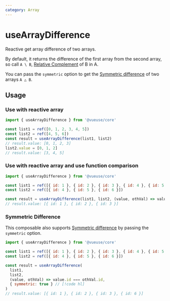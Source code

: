 ```yaml
---
category: Array
---
```


# useArrayDifference

Reactive get array difference of two arrays.

By default, it returns the difference of the first array from the second array, so call `A \ B`, [Relative Complement](<https://en.wikipedia.org/wiki/Complement_(set_theory)>) of B in A.

You can pass the `symmetric` option to get the [Symmetric difference](https://en.wikipedia.org/wiki/Symmetric_difference) of two arrays `A △ B`.

## Usage

### Use with reactive array

```js
import { useArrayDifference } from '@vueuse/core'

const list1 = ref([0, 1, 2, 3, 4, 5])
const list2 = ref([4, 5, 6])
const result = useArrayDifference(list1, list2)
// result.value: [0, 1, 2, 3]
list2.value = [0, 1, 2]
// result.value: [3, 4, 5]
```

### Use with reactive array and use function comparison

```js
import { useArrayDifference } from '@vueuse/core'

const list1 = ref([{ id: 1 }, { id: 2 }, { id: 3 }, { id: 4 }, { id: 5 }])
const list2 = ref([{ id: 4 }, { id: 5 }, { id: 6 }])

const result = useArrayDifference(list1, list2, (value, othVal) => value.id === othVal.id)
// result.value: [{ id: 1 }, { id: 2 }, { id: 3 }]
```

### Symmetric Difference

This composable also supports [Symmetric difference](https://en.wikipedia.org/wiki/Symmetric_difference) by passing the `symmetric` option.

```js
import { useArrayDifference } from '@vueuse/core'

const list1 = ref([{ id: 1 }, { id: 2 }, { id: 3 }, { id: 4 }, { id: 5 }])
const list2 = ref([{ id: 4 }, { id: 5 }, { id: 6 }])

const result = useArrayDifference(
  list1,
  list2,
  (value, othVal) => value.id === othVal.id,
  { symmetric: true } // [!code hl]
)
// result.value: [{ id: 1 }, { id: 2 }, { id: 3 }, { id: 6 }]
```
